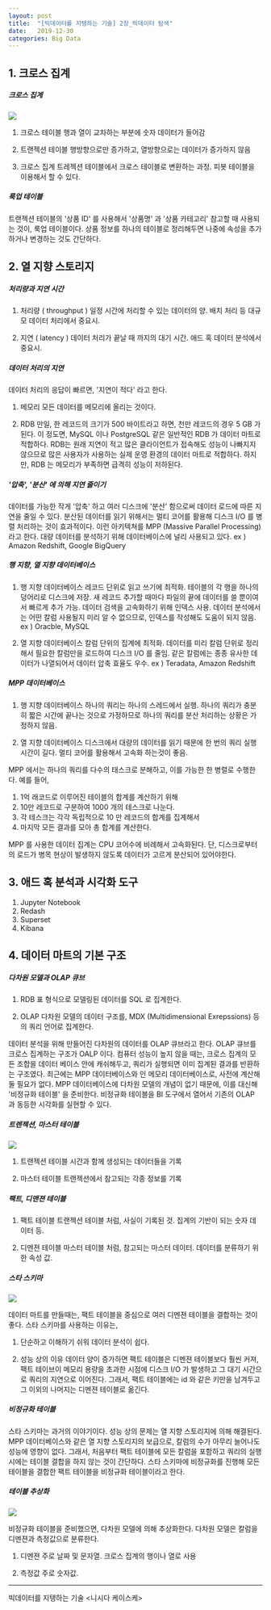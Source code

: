 ```yaml
---
layout: post
title:  "[빅데이터를 지탱하는 기술] 2장_빅데이터 탐색"
date:   2019-12-30
categories: Big Data
---
```


## 1. 크로스 집계

##### 크로스 집계

![](/image/bigdata_cross_table.png)

1. 크로스 테이블
   행과 열이 교차하는 부분에 숫자 데이터가 들어감

2. 트랜젝션 테이블
   행방향으로만 증가하고, 열방향으로는 데이터가 증가하지 않음

3. 크로스 집계
   트레젝션 테이블에서 크로스 테이블로 변환하는 과정.
   피봇 테이블을 이용해서 할 수 있다.

##### 룩업 테이블

트랜젝션 테이블의 '상품 ID' 를 사용해서 '상품명' 과 '상품 카테고리' 참고할 때 사용되는 것이, 룩업 테이블이다.
상품 정보를 하나의 테이블로 정리해두면 나중에 속성을 추가하거나 변경하는 것도 간단하다.

## 2. 열 지향 스토리지

##### 처리량과 지연 시간

1. 처리량 ( throughput )
   일정 시간에 처리할 수 있는 데이터의 양.
   배치 처리 등 대규모 데이터 처리에서 중요시.

2. 지연 ( latency )
   데이터 처리가 끝날 때 까지의 대기 시간.
   애드 혹 데이터 분석에서 중요시.

##### 데이터 처리의 지연

데이터 처리의 응답이 빠르면, '지연이 적다' 라고 한다. 

1. 메모리
   모든 데이터를 메모리에 올리는 것이다.

2. RDB
   만일, 한 레코드의 크기가 500 바이트라고 하면, 천만 레코드의 경우 5 GB 가 된다.
   이 정도면, MySQL 이나 PostgreSQL 같은 일반적인 RDB 가 데이터 마트로 적합하다.
   RDB는 원래 지연이 적고 많은 클라이언트가 접속해도 성능이 나빠지지 않으므로 많은 사용자가 사용하는 실제 운영 환경의 데이터 마트로 적합하다.
   하지만, RDB 는 메모리가 부족하면 급격히 성능이 저하된다.

##### '압축', '분산' 에 의해 지연 줄이기

데이터를 가능한 작게 '압축' 하고 여러 디스크에 '분산' 함으로써 데이터 로드에 따른 지연을 줄일 수 있다.
분산된 데이터를 읽기 위해서는 멀티 코어를 활용해 디스크 I/O 를 병렬 처리하는 것이 효과적이다.
이런 아키텍쳐를 MPP (Massive Parallel Processing) 라고 한다.
대량 데이터를 분석하기 위해 데이터베이스에 널리 사용되고 있다.
ex ) Amazon Redshift, Google BigQuery

##### 행 지향, 열 지향 데이터베이스 

1. 행 지향 데이터베이스
   레코드 단위로 읽고 쓰기에 최적화.
   테이블의 각 행을 하나의 덩어리로 디스크에 저장.
   새 레코드 추가할 때마다 파일의 끝에 데이터를 쓸 뿐이여서 빠르게 추가 가능.
   데이터 검색을 고속화하기 위해 인덱스 사용.
   데이터 분석에서는 어떤 칼럼 사용될지 미리 알 수 없으므로, 인덱스를 작성해도 도움이 되지 않음.
   ex ) Oracble, MySQL

2. 열 지향 데이터베이스
   칼럼 단위의 집계에 최적화.
   데이터를 미리 칼럼 단위로 정리해서 필요한 칼럼만을 로드하여 디스크 I/O 를 줄임.
   같은 칼럼에는 종종 유사한 데이터가 나열되어서 데이터 압축 효율도 우수.
   ex ) Teradata, Amazon Redshift

##### MPP 데이터베이스

1. 행 지향 데이터베이스
   하나의 쿼리는 하나의 스레드에서 실행.
   하나의 쿼리가 충분히 짧은 시간에 끝나는 것으로 가정하므로 하나의 쿼리를 분산 처리하는 상황은 가정하지 않음.

2. 열 지향 데이터베이스
   디스크에서 대량의 데이터를 읽기 때문에 한 번의 쿼리 실행 시간이 길다.
   멀티 코어를 활용해서 고속화 하는것이 좋음.

MPP 에서는 하나의 쿼리를 다수의 태스크로 분해하고, 이를 가능한 한 병렬로 수행한다.
예를 들어,

1. 1억 래코드로 이루어진 테이블의 합계를 계산하기 위해
2. 10만 레코드로 구분하여 1000 개의 테스크로 나눈다.
3. 각 테스크는 각각 독립적으로 10 만 레코드의 합계를 집계해서 
4. 마지막 모든 결과를 모아 총 합계를 계산한다.

MPP 를 사용한 데이터 집계는 CPU 코어수에 비례해서 고속화된다.
단, 디스크로부터의 로드가 병목 현상이 발생하지 않도록 데이터가 고르게 분산되어 있어야한다. 

## 3. 애드 혹 분석과 시각화 도구

1. Jupyter Notebook
2. Redash
3. Superset
4. Kibana

## 4. 데이터 마트의 기본 구조

##### 다차원 모델과 OLAP 큐브

1. RDB
   표 형식으로 모델링된 데이터를 SQL 로 집계한다.

2. OLAP
   다차원 모델의 데이터 구조를, MDX (Multidimensional Exrepssions) 등의 쿼리 언어로 집계한다.

데이터 분석을 위해 만들어진 다차원의 데이터를 OLAP 큐브라고 한다. OLAP 큐브를 크로스 집계하는 구조가 OALP 이다.
컴퓨터 성능이 높지 않을 때는, 크로스 집계의 모든 조합을 데이터 베이스 안에 캐쉬해두고, 쿼리가 실행되면 이미 집계된 결과를 반환하는 구조였다.
최근에는 MPP 데이터베이스와 인 메모리 데이터베이스로, 사전에 계산해 둘 필요가 없다. MPP 데이터베이스에 다차원 모델의 개념이 없기 때문에, 이를 대신해 '비정규화 테이블' 을 준비한다. 비정규화 테이블을 BI 도구에서 열어서 기존의 OLAP 과 동등한 시각화를 실현할 수 있다.

##### 트렌젝션, 마스터 테이블

![](/image/bigdata_rdb_table.png)

1. 트랜젝션 테이블
   시간과 함께 생성되는 데이터들을 기록

2. 마스터 테이블
   트랜젝션에서 참고되는 각종 정보를 기록

##### 팩트, 디맨젼 테이블

1. 팩트 테이블
   트랜젝션 테이블 처럼, 사실이 기록된 것.
   집계의 기반이 되는 숫자 데이터 등.

2. 디멘젼 테이블
   마스터 테이블 처럼, 참고되는 마스터 데이터.
   데이터를 분류하기 위한 속성 값.

##### 스타 스키마

![](/image/bigdata_star_scheme.png)

데이터 마트를 만들때는, 팩트 테이블을 중심으로 여러 디멘젼 테이블을 결합하는 것이 좋다.
스타 스키마를 사용하는 이유는,

1. 단순하고 이해하기 쉬워 데이터 분석이 쉽다.
   
2. 성능 상의 이유
   데이터 양이 증가하면 팩트 테이블은 디멘젼 테이블보다 훨씬 커져, 팩트 테이브이 메모리 용량을 초과한 시점에 디스크 I/O 가 발생하고 그 대기 시간으로 쿼리의 지연으로 이어진다.
   그래서, 팩트 테이블에는 id 와 같은 키만을 남겨두고 그 이외의 나머지는 디멘젼 테이블로 옮긴다.

##### 비정규화 테이블

스타 스키마는 과거의 이야기이다. 성능 상의 문제는 열 지향 스토리지에 의해 해결된다.
MPP 데이터베이스와 같은 열 지향 스토리지의 보급으로, 칼럼의 수가 아무리 늘어나도 성능에 영향이 없다.
그래서, 처음부터 팩트 테이블에 모든 칼럼을 포함하고 쿼리의 실행 시에는 테이블 결합을 하지 않는 것이 간단하다.
스타 스키마에 비정규화를 진행해 모든 테이블을 결합한 팩트 테이블을 비정규화 테이블이라고 한다.

##### 테이블 추상화

![](/image/bigdata_dimension.png)

비정규화 테이블을 준비했으면, 다차원 모델에 의해 추상화한다.
다차원 모델은 칼럼을 디멘젼과 측정값으로 분류한다. 

1. 디멘젼
   주로 날짜 및 문자열.
   크로스 집계의 행이나 열로 사용

2. 측정값
   주로 숫자값.

---

빅데이터를 지탱하는 기술 <니시다 케이스케>